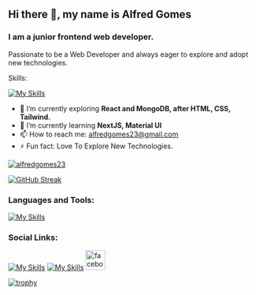 
## Hi there 👋, my name is Alfred Gomes
### I am a junior frontend web developer.

<!-- ![I am a junior frontend web developer.](https://arturssmirnovs.github.io/github-profile-readme-generator/images/banner.png) -->

Passionate to be a Web Developer and always eager to explore and adopt new technologies.

<p>Skills:</p>

[![My Skills](https://skillicons.dev/icons?i=html,css,js,tailwind,react)](https://skillicons.dev)


- 🌱 I’m currently exploring **React and MongoDB, after HTML, CSS, Tailwind.**
- 🌱 I’m currently learning **NextJS, Material UI**
- 📫 How to reach me: alfredgomes23@gmail.com 
- ⚡ Fun fact: Love To Explore New Technologies. 


<p align="left"> <a href="https://github.com/ryo-ma/github-profile-trophy"><img src="https://github-profile-summary-cards.vercel.app/api/cards/profile-details?username=AlfredGomes23&theme=transparent" alt="alfredgomes23" /></a> </p>


<a href="https://git.io/streak-stats"><img src="https://github-readme-streak-stats.herokuapp.com?user=AlfredGomes23&theme=transparent&hide_border=true&date_format=j%20M%5B%20Y%5D" alt="GitHub Streak" /></a>


<h3 align="left">Languages and Tools:</h3>


[![My Skills](https://skillicons.dev/icons?i=html,css,js,tailwind,react,firebase,express,nodejs,mongodb,vue)](https://skillicons.dev)

<h3 align="left">Social Links:</h3>


[![My Skills](https://skillicons.dev/icons?i=github)](https://github.com/AlfredGomes23)
[![My Skills](https://skillicons.dev/icons?i=linkedin)](https://www.linkedin.com/in/alfredgomes23/)
[<img src='https://raw.githubusercontent.com/rahuldkjain/github-profile-readme-generator/master/src/images/icons/Social/facebook.svg' alt='facebook' height='40'>](https://www.facebook.com/alfred23.gomes) 



<!-- 
<p><img align="left" src="https://github-profile-summary-cards.vercel.app/api/cards/repos-per-language?username=AlfredGomes23&theme=transparent" alt="alfredgomes23" /></p> -->

[![trophy](https://github-profile-trophy.vercel.app/?username=AlfredGomes23)](https://github.com/ryo-ma/github-profile-trophy)




<!-- 
<p>&nbsp;<img align="center" src="https://github-profile-summary-cards.vercel.app/api/cards/stats?username=AlfredGomes23&theme=transparent" alt="alfredgomes23" /></p> -->

